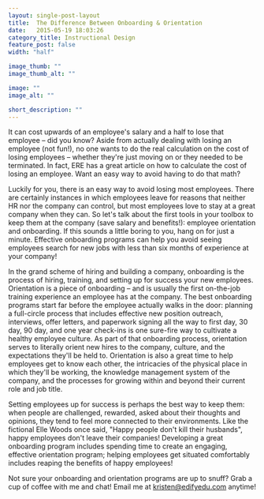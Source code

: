 ```yaml
---
layout: single-post-layout
title:  The Difference Between Onboarding & Orientation
date:   2015-05-19 18:03:26
category_title: Instructional Design
feature_post: false
width: "half"

image_thumb: ""
image_thumb_alt: ""

image: ""
image_alt: ""

short_description: ""
---
```


It can cost upwards of an employee's salary and a half to lose that employee – did you know? Aside from actually dealing with losing an employee (not fun!), no one wants to do the real calculation on the cost of losing employees – whether they're just moving on or they needed to be terminated. In fact, ERE has a great article on how to calculate the cost of losing an employee. Want an easy way to avoid having to do that math?

Luckily for you, there is an easy way to avoid losing most employees. There are certainly instances in which employees leave for reasons that neither HR nor the company can control, but most employees love to stay at a great company when they can. So let's talk about the first tools in your toolbox to keep them at the company (save salary and benefits!): employee orientation and onboarding. If this sounds a little boring to you, hang on for just a minute. Effective onboarding programs can help you avoid seeing employees search for new jobs with less than six months of experience at your company!

In the grand scheme of hiring and building a company, onboarding is the process of hiring, training, and setting up for success your new employees. Orientation is a piece of onboarding – and is usually the first on-the-job training experience an employee has at the company. The best onboarding programs start far before the employee actually walks in the door: planning a full-circle process that includes effective new position outreach, interviews, offer letters, and paperwork signing all the way to first day, 30 day, 90 day, and one year check-ins is one sure-fire way to cultivate a healthy employee culture. As part of that onboarding process, orientation serves to literally orient new hires to the company, culture, and the expectations they'll be held to. Orientation is also a great time to help employees get to know each other, the intricacies of the physical place in which they'll be working, the knowledge management system of the company, and the processes for growing within and beyond their current role and job title.

Setting employees up for success is perhaps the best way to keep them: when people are challenged, rewarded, asked about their thoughts and opinions, they tend to feel more connected to their environments. Like the fictional Elle Woods once said, "Happy people don't kill their husbands", happy employees don't leave their companies! Developing a great onboarding program includes spending time to create an engaging, effective orientation program; helping employees get situated comfortably includes reaping the benefits of happy employees!

Not sure your onboarding and orientation programs are up to snuff? Grab a cup of coffee with me and chat! Email me at kristen@edifyedu.com anytime!
